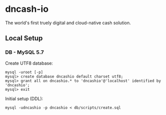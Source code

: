 # dncash-io
The world's first truely digital and cloud-native cash solution.

## Local Setup

### DB - MySQL 5.7

Create UTF8 database:

    mysql -uroot [-p]
    mysql> create database dncashio default charset utf8;
    mysql> grant all on dncashio.* to 'dncashio'@'localhost' identified by 'dncashio';
    mysql> exit
    
Initial setup (DDL):
    
    mysql -udncashio -p dncashio < db/scripts/create.sql
